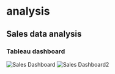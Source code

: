 # analysis
## Sales data analysis
### Tableau dashboard
![Sales Dashboard](https://user-images.githubusercontent.com/41480945/188225981-e4bfcc39-8824-4ea0-a162-4a1828eef54d.png)
![Sales Dashboard2](https://user-images.githubusercontent.com/41480945/188226470-3e4c2378-33fe-4de7-be84-09f92262c2ba.png)
